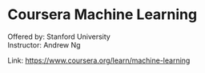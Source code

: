 # Coursera Machine Learning <br>
Offered by: Stanford University <br>
Instructor: Andrew Ng

Link: https://www.coursera.org/learn/machine-learning
